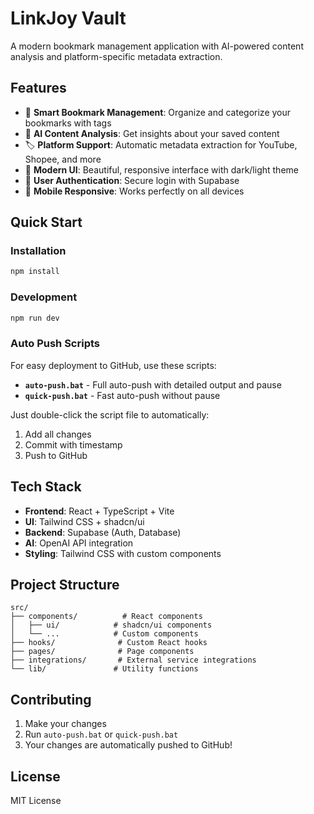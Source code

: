 # LinkJoy Vault

A modern bookmark management application with AI-powered content analysis and platform-specific metadata extraction.

## Features

- 🔖 **Smart Bookmark Management**: Organize and categorize your bookmarks with tags
- 🤖 **AI Content Analysis**: Get insights about your saved content
- 🏷️ **Platform Support**: Automatic metadata extraction for YouTube, Shopee, and more
- 🎨 **Modern UI**: Beautiful, responsive interface with dark/light theme
- 🔐 **User Authentication**: Secure login with Supabase
- 📱 **Mobile Responsive**: Works perfectly on all devices

## Quick Start

### Installation
```bash
npm install
```

### Development
```bash
npm run dev
```

### Auto Push Scripts

For easy deployment to GitHub, use these scripts:

- **`auto-push.bat`** - Full auto-push with detailed output and pause
- **`quick-push.bat`** - Fast auto-push without pause

Just double-click the script file to automatically:
1. Add all changes
2. Commit with timestamp
3. Push to GitHub

## Tech Stack

- **Frontend**: React + TypeScript + Vite
- **UI**: Tailwind CSS + shadcn/ui
- **Backend**: Supabase (Auth, Database)
- **AI**: OpenAI API integration
- **Styling**: Tailwind CSS with custom components

## Project Structure

```
src/
├── components/          # React components
│   ├── ui/            # shadcn/ui components
│   └── ...            # Custom components
├── hooks/              # Custom React hooks
├── pages/              # Page components
├── integrations/       # External service integrations
└── lib/               # Utility functions
```

## Contributing

1. Make your changes
2. Run `auto-push.bat` or `quick-push.bat`
3. Your changes are automatically pushed to GitHub!

## License

MIT License
